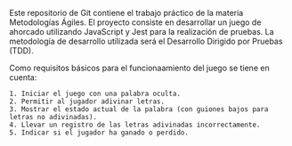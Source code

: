 Este repositorio de Git contiene el trabajo práctico de la materia Metodologías Ágiles. 
El proyecto consiste en desarrollar un juego de ahorcado utilizando JavaScript y Jest para la realización de pruebas. 
La metodología de desarrollo utilizada será el Desarrollo Dirigido por Pruebas (TDD).

Como requisitos básicos para el funcionaamiento del juego se tiene en cuenta: 

    1. Iniciar el juego con una palabra oculta.
    2. Permitir al jugador adivinar letras.
    3. Mostrar el estado actual de la palabra (con guiones bajos para letras no adivinadas).
    4. Llevar un registro de las letras adivinadas incorrectamente.
    5. Indicar si el jugador ha ganado o perdido.